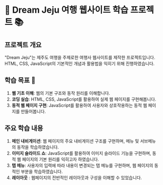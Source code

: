 # 🌴 Dream Jeju 여행 웹사이트 학습 프로젝트 📚

## 프로젝트 개요
"Dream Jeju"는 제주도 여행을 주제로한 여행사 웹사이트를 제작한 프로젝트입니다. HTML, CSS, JavaScript의 기본적인 개념과 활용법을 익히기 위해 진행하였습니다.

## 학습 목표 🎯
1. **웹 기초 이해**: 웹의 기본 구조와 동작 원리를 이해합니다.
2. **코딩 실습**: HTML, CSS, JavaScript를 활용하여 실제 웹 페이지를 구현해봅니다.
3. **동적 웹 페이지 구현**: JavaScript를 활용하여 사용자와 상호작용하는 동적 웹 페이지를 만들어봅니다.

## 주요 학습 내용
1. **메인 내비게이션**: 웹 페이지의 주요 내비게이션 구조를 구현하며, 메뉴 및 서브메뉴의 동작을 학습하였습니다.
2. **이미지 슬라이드 쇼**: JavaScript를 활용하여 이미지 슬라이드 기능을 구현하며, 동적 웹 페이지의 기본 원리를 익히고자 하였습니다.
3. **탭 메뉴**: 사용자의 입력에 따라 내용이 변경되는 탭 메뉴를 구현하며, 웹 페이지의 동적인 부분을 학습하였습니다.
4. **레이아웃** : 웹페이지의 전반적인 레이아웃과 구성을 이해할 수 있었습니다.
